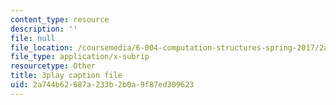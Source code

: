 ```yaml
---
content_type: resource
description: ''
file: null
file_location: /coursemedia/6-004-computation-structures-spring-2017/2a744b62687a233b2b0a9f87ed309623_B7F6vh_plHw.srt
file_type: application/x-subrip
resourcetype: Other
title: 3play caption file
uid: 2a744b62-687a-233b-2b0a-9f87ed309623
---
```

